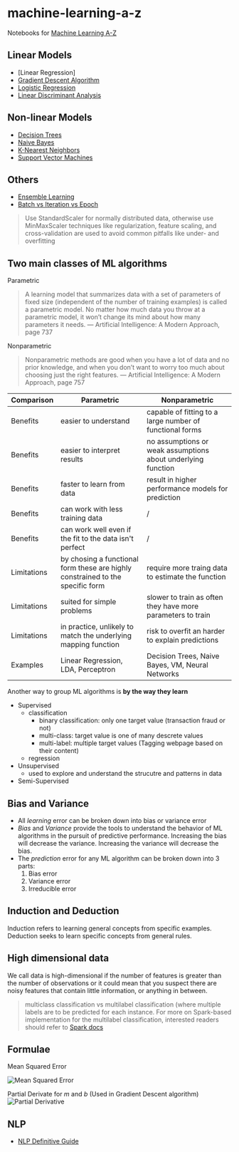 # machine-learning-a-z

Notebooks for [Machine Learning A-Z](https://www.youtube.com/playlist?list=PLclhPfG31KRExnNovDGE-ipPpKp9nRe2V)

## Linear Models

- [Linear Regression]
- [Gradient Descent Algorithm](./linear/gradient-descent.md)
- [Logistic Regression](./linear/logistic-regression.md)
- [Linear Discriminant Analysis](./linear/lda.md)

## Non-linear Models

- [Decision Trees](./non-linear/decision-tree.md)
- [Naive Bayes](./non-linear/naive-bayes.md)
- [K-Nearest Neighbors](./non-linear/knn.md)
- [Support Vector Machines](./non-linear/svm.md)

## Others

- [Ensemble Learning](./ensemble-learning.md)
- [Batch vs Iteration vs Epoch](./batch-iteration-epoch.md)

>Use StandardScaler for normally distributed data, otherwise use MinMaxScaler
> techniques like regularization, feature scaling, and cross-validation are used to avoid common pitfalls like under- and overfitting

## Two main classes of ML algorithms

Parametric

> A learning model that summarizes data with a set of parameters of fixed size (independent of the number of training examples) is called a parametric model. No matter how much data you throw at a parametric model, it won’t change its mind
about how many parameters it needs. — Artificial Intelligence: A Modern Approach, page 737

Nonparametric

>Nonparametric methods are good when you have a lot of data and no prior knowledge, and when you don’t want to worry too much about choosing just the right features. — Artificial Intelligence: A Modern Approach, page 757

Comparison  | Parametric | Nonparametric
----------  | ----------- | ---------------
Benefits    | easier to understand | capable of fitting to a large number of functional forms
Benefits    | easier to interpret results | no assumptions or weak assumptions about underlying function
Benefits    | faster to learn from data | result in higher performance models for prediction
Benefits    | can work with less training data | /
Benefits    | can work well even if the fit to the data isn't perfect |  /
Limitations | by chosing a functional form these are highly constrained to the specific form | require more traing data to estimate the function
Limitations | suited for simple problems | slower to train as often they have more parameters to train
Limitations | in practice, unlikely to match the underlying mapping function | risk to overfit an harder to explain predictions
Examples | Linear Regression, LDA, Perceptron | Decision Trees, Naive Bayes, VM, Neural Networks

Another way to group ML algorithms is **by the way they learn**

- Supervised
  - classification
    - binary classification: only one target value (transaction fraud or not)
    - multi-class: target value is one of many descrete values
    - multi-label: multiple target values (Tagging webpage based on their content)
  - regression
- Unsupervised
  - used to explore and understand the strucutre and patterns in data
- Semi-Supervised

## Bias and Variance

- All *learning* error can be broken down into bias or variance error
- *Bias* and *Variance* provide the tools to understand the behavior of ML algorithms in the pursuit of predictive performance. Increasing the bias will decrease the variance. Increasing the variance will decrease the bias.
- The *prediction* error for any ML algorithm can be broken down into 3 parts:
    1. Bias error
    2. Variance error
    3. Irreducible error

## Induction and Deduction

Induction refers to learning general concepts from specific examples. Deduction seeks to learn specific concepts from general rules.

## High dimensional data

We call data is high-dimensional if the number of features is greater than the number of observations or it could mean that you suspect there are noisy features that contain little information, or anything in between.

> multiclass classification vs multilabel classification (where multiple labels are to be predicted for each instance. For more on Spark-based implementation for the multilabel classification, interested readers should refer to [Spark docs](https://spark.apache.org/docs/latest/mllib-evaluation-metrics.html#multilabel-classification.)

## Formulae

Mean Squared Error

![Mean Squared Error](https://spin.atomicobject.com/wp-content/uploads/linear_regression_error1.png)

Partial Derivate for *m* and *b* (Used in Gradient Descent algorithm)
![Partial Derivative](https://spin.atomicobject.com/wp-content/uploads/linear_regression_gradient1.png)

## NLP

- [NLP Definitive Guide](https://monkeylearn.com/blog/definitive-guide-natural-language-processing/)